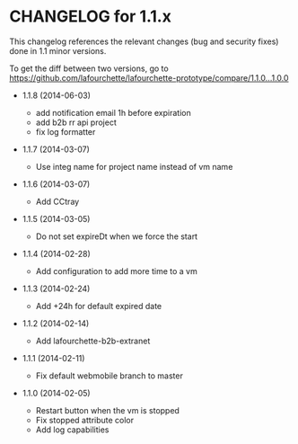 CHANGELOG for 1.1.x
===================

This changelog references the relevant changes (bug and security fixes) done
in 1.1 minor versions.

To get the diff between two versions, go to https://github.com/lafourchette/lafourchette-prototype/compare/1.1.0...1.0.0

* 1.1.8 (2014-06-03)
  * add notification email 1h before expiration
  * add b2b rr api project
  * fix log formatter

* 1.1.7 (2014-03-07)
  * Use integ name for project name instead of vm name

* 1.1.6 (2014-03-07)
  * Add CCtray

* 1.1.5 (2014-03-05)
  * Do not set expireDt when we force the start

* 1.1.4 (2014-02-28)
  * Add configuration to add more time to a vm

* 1.1.3 (2014-02-24)
  * Add +24h for default expired date

* 1.1.2 (2014-02-14)
  * Add lafourchette-b2b-extranet

* 1.1.1 (2014-02-11)
  * Fix default webmobile branch to master


* 1.1.0 (2014-02-05)
	* Restart button when the vm is stopped
	* Fix stopped attribute color
  * Add log capabilities
